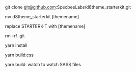 git clone git@github.com:SpecbeeLabs/d8theme_starterkit.git

mv d8theme_starterkit [themename]

replace STARTERKIT with [themename]

rm -rf .git

yarn install

yarn build:css

yarn build: watch to watch SASS files
